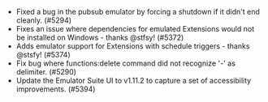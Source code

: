 - Fixed a bug in the pubsub emulator by forcing a shutdown if it didn't end cleanly. (#5294)
- Fixes an issue where dependencies for emulated Extensions would not be installed on Windows - thanks @stfsy! (#5372)
- Adds emulator support for Extensions with schedule triggers - thanks @stsfy! (#5374)
- Fix bug where functions:delete command did not recognize '-' as delimiter. (#5290)
- Update the Emulator Suite UI to v1.11.2 to capture a set of accessibility improvements. (#5394)
